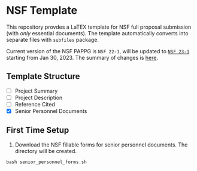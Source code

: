 # NSF Template

This repository provdes a LaTEX template for NSF full proposal submission (with _only_ essential documents). The template automatically converts into separate files with ``subfiles`` package. 

Current version of the NSF PAPPG is ``NSF 22-1``, will be updated to [``NSF 23-1``](https://beta.nsf.gov/policies/pappg/23-1) starting from Jan 30, 2023. The summary of changes is [here](https://beta.nsf.gov/policies/pappg/23-1/summary-changes). 

## Template Structure

- [ ] Project Summary
- [ ] Project Description
- [ ] Reference Cited
- [x] Senior Personnel Documents

## First Time Setup

1. Download the NSF fillable forms for senior personnel documents. The directory will be created. 
```
bash senior_personnel_forms.sh
```
